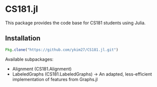 # CS181.jl

This package provides the code base for CS181 students using Julia.

## Installation

```julia
Pkg.clone("https://github.com/ykim27/CS181.jl.git")
```

Available subpackages:

- Alignment (CS181.Alignment)
- LabeledGraphs (CS181.LabeledGraphs)
    -> An adapted, less-efficient implementation of features from Graphs.jl
